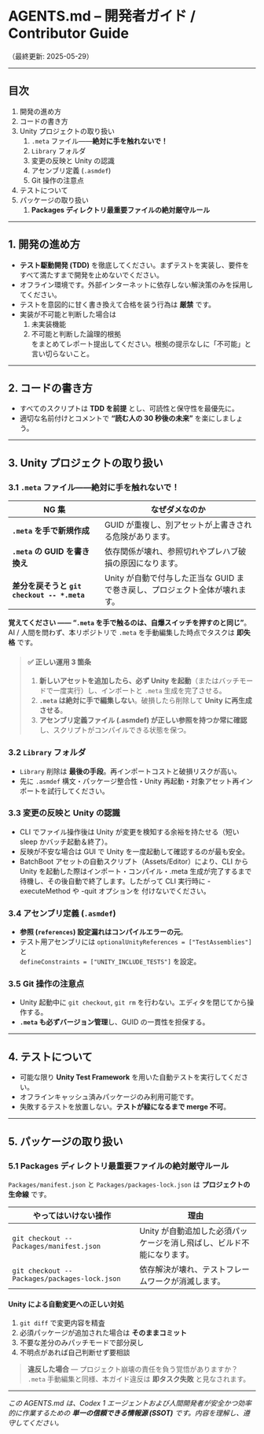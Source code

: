 # AGENTS.md – 開発者ガイド / Contributor Guide
（最終更新: 2025-05-29）

---

## 目次
1. 開発の進め方
2. コードの書き方
3. Unity プロジェクトの取り扱い
   1. `.meta` ファイル――**絶対に手を触れないで！**
   2. `Library` フォルダ
   3. 変更の反映と Unity の認識
   4. アセンブリ定義 (`.asmdef`)
   5. Git 操作の注意点
4. テストについて
5. パッケージの取り扱い
   1. **Packages ディレクトリ最重要ファイルの絶対厳守ルール**

---

## 1. 開発の進め方

- **テスト駆動開発 (TDD)** を徹底してください。まずテストを実装し、要件をすべて満たすまで開発を止めないでください。  
- オフライン環境です。外部インターネットに依存しない解決策のみを採用してください。  
- テストを意図的に甘く書き換えて合格を装う行為は **厳禁** です。  
- 実装が不可能と判断した場合は  
  1. 未実装機能  
  2. 不可能と判断した論理的根拠  
  をまとめてレポート提出してください。根拠の提示なしに「不可能」と言い切らないこと。  

---

## 2. コードの書き方

- すべてのスクリプトは **TDD を前提** とし、可読性と保守性を最優先に。  
- 適切な名前付けとコメントで **“読む人の 30 秒後の未来”** を楽にしましょう。  

---

## 3. Unity プロジェクトの取り扱い

### 3.1 `.meta` ファイル――**絶対に手を触れないで！**

| NG 集 | なぜダメなのか |
|-------|----------------|
| **`.meta` を手で新規作成** | GUID が重複し、別アセットが上書きされる危険があります。 |
| **`.meta` の GUID を書き換え** | 依存関係が壊れ、参照切れやプレハブ破損の原因になります。 |
| **差分を戻そうと `git checkout -- *.meta`** | Unity が自動で付与した正当な GUID まで巻き戻し、プロジェクト全体が壊れます。 |

**覚えてください ―― “`.meta` を手で触るのは、自爆スイッチを押すのと同じ”**。  
AI / 人間を問わず、本リポジトリで `.meta` を手動編集した時点でタスクは **即失格** です。

> #### ✅ 正しい運用 3 箇条
> 1. **新しいアセットを追加したら、必ず Unity を起動**（またはバッチモードで一度実行）し、インポートと `.meta` 生成を完了させる。  
> 2. **`.meta` は絶対に手で編集しない**。破損したら削除して **Unity に再生成させる**。  
> 3. **アセンブリ定義ファイル (.asmdef) が正しい参照を持つか常に確認**し、スクリプトがコンパイルできる状態を保つ。  

### 3.2 `Library` フォルダ

- `Library` 削除は **最後の手段**。再インポートコストと破損リスクが高い。  
- 先に `.asmdef` 構文・パッケージ整合性・Unity 再起動・対象アセット再インポートを試行してください。  

### 3.3 変更の反映と Unity の認識

- CLI でファイル操作後は Unity が変更を検知する余裕を持たせる（短い sleep かバッチ起動＆終了）。  
- 反映が不安な場合は GUI で Unity を一度起動して確認するのが最も安全。 
- BatchBoot アセットの自動スクリプト（Assets/Editor）により、CLI から Unity を起動した際はインポート・コンパイル・.meta 生成が完了するまで待機し、その後自動で終了します。したがって CLI 実行時に -executeMethod や -quit オプションを 付けないでください。

### 3.4 アセンブリ定義 (`.asmdef`)

- **参照 (`references`) 設定漏れはコンパイルエラーの元**。  
- テスト用アセンブリには `optionalUnityReferences = ["TestAssemblies"]` と  
  `defineConstraints = ["UNITY_INCLUDE_TESTS"]` を設定。  

### 3.5 Git 操作の注意点

- Unity 起動中に `git checkout`, `git rm` を行わない。エディタを閉じてから操作する。  
- **`.meta` も必ずバージョン管理**し、GUID の一貫性を担保する。  

---

## 4. テストについて

- 可能な限り **Unity Test Framework** を用いた自動テストを実行してください。  
- オフラインキャッシュ済みパッケージのみ利用可能です。  
- 失敗するテストを放置しない。**テストが緑になるまで merge 不可**。  

---

## 5. パッケージの取り扱い

### 5.1 **Packages ディレクトリ最重要ファイルの絶対厳守ルール**

`Packages/manifest.json` と `Packages/packages-lock.json` は **プロジェクトの生命線** です。

| **やってはいけない操作** | **理由** |
|--------------------------|----------|
| `git checkout -- Packages/manifest.json` | Unity が自動追加した必須パッケージを消し飛ばし、ビルド不能になります。 |
| `git checkout -- Packages/packages-lock.json` | 依存解決が壊れ、テストフレームワークが消滅します。 |

#### Unity による自動変更への正しい対処

1. `git diff` で変更内容を精査  
2. 必須パッケージが追加された場合は **そのままコミット**  
3. 不要な差分のみパッチモードで部分戻し  
4. 不明点があれば自己判断せず要相談  

> **違反した場合** — プロジェクト崩壊の責任を負う覚悟がありますか？  
> `.meta` 手動編集と同様、本ガイド違反は **即タスク失敗** と見なされます。

---

_この AGENTS.md は、Codex 1 エージェントおよび人間開発者が安全かつ効率的に作業するための **単一の信頼できる情報源 (SSOT)** です。内容を理解し、遵守してください。_

